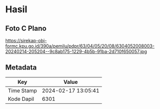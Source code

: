 # Hasil

## Foto C Plano

https://sirekap-obj-formc.kpu.go.id/390a/pemilu/pdpr/63/04/05/20/08/6304052008003-20240214-205204--9c8ab175-1229-4b5b-91ba-2d710f650057.jpg


## Metadata

| Key        | Value               |
| ---------- | ------------------- |
| Time Stamp | 2024-02-17 13:05:41 |
| Kode Dapil | 6301                |



